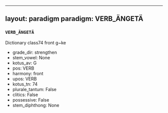 
---
layout: paradigm
paradigm: VERB_ÄNGETÄ
---
### ` VERB_ÄNGETÄ `

Dictionary class74 front g~ke 
* grade_dir: strengthen
* stem_vowel: None
* kotus_av: G
* pos: VERB
* harmony: front
* upos: VERB
* kotus_tn: 74
* plurale_tantum: False
* clitics: False
* possessive: False
* stem_diphthong: None
